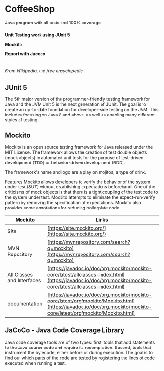 # CoffeeShop
Java program with all tests and 100% coverage


### 
__Unit Testing work using JUnit 5__

__Mockito__

__Report with Jacoco__


#
###### _From Wikipedia, the free encyclopedia_
## JUnit 5

The 5th major version of the programmer-friendly testing framework for Java and the JVM
Unit 5 is the next generation of JUnit. The goal is to create an up-to-date foundation for developer-side testing on the JVM. This includes focusing on Java 8 and above, as well as enabling many different styles of testing.

## Mockito

Mockito is an open source testing framework for Java released under the MIT License. The framework allows the creation of test double objects (mock objects) in automated unit tests for the purpose of test-driven development (TDD) or behavior-driven development (BDD).

The framework's name and logo are a play on mojitos, a type of drink.

Features
Mockito allows developers to verify the behavior of the system under test (SUT) without establishing expectations beforehand. One of the criticisms of mock objects is that there is a tight coupling of the test code to the system under test. Mockito attempts to eliminate the expect-run-verify pattern by removing the specification of expectations. Mockito also provides some annotations for reducing boilerplate code.



|  Mockito | Links |
| ------ | ------ |
| Site | [https://site.mockito.org/](https://site.mockito.org/) |
| MVN Repository | [https://mvnrepository.com/search?q=mockito](https://mvnrepository.com/search?q=mockito) |
| All Classes and Interfaces | [https://javadoc.io/doc/org.mockito/mockito-core/latest/allclasses-index.html](https://javadoc.io/doc/org.mockito/mockito-core/latest/allclasses-index.html) |
| documentation | [https://javadoc.io/doc/org.mockito/mockito-core/latest/org/mockito/Mockito.html](https://javadoc.io/doc/org.mockito/mockito-core/latest/org/mockito/Mockito.html) |


## JaCoCo - Java Code Coverage Library

Java code coverage tools are of two types: first, tools that add statements to the Java source code and require its recompilation. Second, tools that instrument the bytecode, either before or during execution. The goal is to find out which parts of the code are tested by registering the lines of code executed when running a test.
